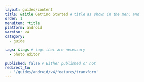```yaml
---
layout: guides/content
title: &title Getting Started # title as shown in the menu and 
order: 1
menuitem: *title
platform: android
version: v4
category: 
  - guide

tags: &tags # tags that are necessary
  - photo editor 

published: false # Either published or not 
redirect_to:
  - '/guides/android/v4/features/transform'
---
```

